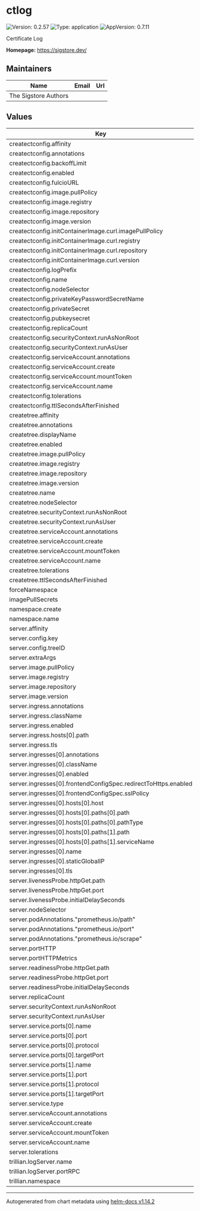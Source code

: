# ctlog

![Version: 0.2.57](https://img.shields.io/badge/Version-0.2.57-informational?style=flat-square) ![Type: application](https://img.shields.io/badge/Type-application-informational?style=flat-square) ![AppVersion: 0.7.11](https://img.shields.io/badge/AppVersion-0.7.11-informational?style=flat-square)

Certificate Log

**Homepage:** <https://sigstore.dev/>

## Maintainers

| Name | Email | Url |
| ---- | ------ | --- |
| The Sigstore Authors |  |  |

## Values

| Key | Type | Default | Description |
|-----|------|---------|-------------|
| createctconfig.affinity | object | `{}` |  |
| createctconfig.annotations | object | `{}` |  |
| createctconfig.backoffLimit | int | `6` |  |
| createctconfig.enabled | bool | `true` |  |
| createctconfig.fulcioURL | string | `"http://fulcio-server.fulcio-system.svc"` |  |
| createctconfig.image.pullPolicy | string | `"IfNotPresent"` |  |
| createctconfig.image.registry | string | `"ghcr.io"` |  |
| createctconfig.image.repository | string | `"sigstore/scaffolding/createctconfig"` |  |
| createctconfig.image.version | string | `"sha256:bcab917a07bb27f847531b145679b4b9a57bcaa85bb91e0b441ae9473c24fb79"` | v0.7.11 |
| createctconfig.initContainerImage.curl.imagePullPolicy | string | `"IfNotPresent"` |  |
| createctconfig.initContainerImage.curl.registry | string | `"docker.io"` |  |
| createctconfig.initContainerImage.curl.repository | string | `"curlimages/curl"` |  |
| createctconfig.initContainerImage.curl.version | string | `"sha256:d9b4541e214bcd85196d6e92e2753ac6d0ea699f0af5741f8c6cccbfcf00ef4b"` | 8.10.1 |
| createctconfig.logPrefix | string | `"sigstorescaffolding"` |  |
| createctconfig.name | string | `"createctconfig"` |  |
| createctconfig.nodeSelector | object | `{}` |  |
| createctconfig.privateKeyPasswordSecretName | string | `""` |  |
| createctconfig.privateSecret | string | `""` |  |
| createctconfig.pubkeysecret | string | `"ctlog-public-key"` |  |
| createctconfig.replicaCount | int | `1` |  |
| createctconfig.securityContext.runAsNonRoot | bool | `true` |  |
| createctconfig.securityContext.runAsUser | int | `65533` |  |
| createctconfig.serviceAccount.annotations | object | `{}` |  |
| createctconfig.serviceAccount.create | bool | `true` |  |
| createctconfig.serviceAccount.mountToken | bool | `true` |  |
| createctconfig.serviceAccount.name | string | `""` |  |
| createctconfig.tolerations | list | `[]` |  |
| createctconfig.ttlSecondsAfterFinished | int | `3600` |  |
| createtree.affinity | object | `{}` |  |
| createtree.annotations | object | `{}` |  |
| createtree.displayName | string | `"ctlog-tree"` |  |
| createtree.enabled | bool | `true` |  |
| createtree.image.pullPolicy | string | `"IfNotPresent"` |  |
| createtree.image.registry | string | `"ghcr.io"` |  |
| createtree.image.repository | string | `"sigstore/scaffolding/createtree"` |  |
| createtree.image.version | string | `"sha256:4e3614df07561b096f1bfe1e1f79582b1545d6253bfad0f79235a1a1af74ef03"` |  |
| createtree.name | string | `"createtree"` |  |
| createtree.nodeSelector | object | `{}` |  |
| createtree.securityContext.runAsNonRoot | bool | `true` |  |
| createtree.securityContext.runAsUser | int | `65533` |  |
| createtree.serviceAccount.annotations | object | `{}` |  |
| createtree.serviceAccount.create | bool | `true` |  |
| createtree.serviceAccount.mountToken | bool | `true` |  |
| createtree.serviceAccount.name | string | `""` |  |
| createtree.tolerations | list | `[]` |  |
| createtree.ttlSecondsAfterFinished | int | `3600` |  |
| forceNamespace | string | `""` |  |
| imagePullSecrets | list | `[]` |  |
| namespace.create | bool | `false` |  |
| namespace.name | string | `"ctlog-system"` |  |
| server.affinity | object | `{}` |  |
| server.config.key | string | `"treeID"` |  |
| server.config.treeID | string | `""` |  |
| server.extraArgs | list | `[]` |  |
| server.image.pullPolicy | string | `"IfNotPresent"` |  |
| server.image.registry | string | `"ghcr.io"` |  |
| server.image.repository | string | `"sigstore/scaffolding/ct_server"` |  |
| server.image.version | string | `"sha256:d6238aba1c35d3a2aae832469b20618e19a638da5f70d37791d945ce010f2027"` |  |
| server.ingress.annotations | object | `{}` |  |
| server.ingress.className | string | `"nginx"` |  |
| server.ingress.enabled | bool | `false` |  |
| server.ingress.hosts[0].path | string | `"/"` |  |
| server.ingress.tls | list | `[]` |  |
| server.ingresses[0].annotations | object | `{}` |  |
| server.ingresses[0].className | string | `"gce"` |  |
| server.ingresses[0].enabled | bool | `false` |  |
| server.ingresses[0].frontendConfigSpec.redirectToHttps.enabled | bool | `true` |  |
| server.ingresses[0].frontendConfigSpec.sslPolicy | string | `"ctlog-ssl-policy"` |  |
| server.ingresses[0].hosts[0].host | string | `"fulcio.localhost"` |  |
| server.ingresses[0].hosts[0].paths[0].path | string | `"/test"` |  |
| server.ingresses[0].hosts[0].paths[0].pathType | string | `"Prefix"` |  |
| server.ingresses[0].hosts[0].paths[1].path | string | `"/other-shard"` |  |
| server.ingresses[0].hosts[0].paths[1].serviceName | string | `"other-shard"` |  |
| server.ingresses[0].name | string | `"gce-ingress"` |  |
| server.ingresses[0].staticGlobalIP | string | `"lb-ext-ip"` |  |
| server.ingresses[0].tls | list | `[]` |  |
| server.livenessProbe.httpGet.path | string | `"/healthz"` |  |
| server.livenessProbe.httpGet.port | int | `6962` |  |
| server.livenessProbe.initialDelaySeconds | int | `10` |  |
| server.nodeSelector | object | `{}` |  |
| server.podAnnotations."prometheus.io/path" | string | `"/metrics"` |  |
| server.podAnnotations."prometheus.io/port" | string | `"6963"` |  |
| server.podAnnotations."prometheus.io/scrape" | string | `"true"` |  |
| server.portHTTP | int | `6962` |  |
| server.portHTTPMetrics | int | `6963` |  |
| server.readinessProbe.httpGet.path | string | `"/healthz"` |  |
| server.readinessProbe.httpGet.port | int | `6962` |  |
| server.readinessProbe.initialDelaySeconds | int | `10` |  |
| server.replicaCount | int | `1` |  |
| server.securityContext.runAsNonRoot | bool | `true` |  |
| server.securityContext.runAsUser | int | `65533` |  |
| server.service.ports[0].name | string | `"6962-tcp"` |  |
| server.service.ports[0].port | int | `80` |  |
| server.service.ports[0].protocol | string | `"TCP"` |  |
| server.service.ports[0].targetPort | int | `6962` |  |
| server.service.ports[1].name | string | `"6963-tcp"` |  |
| server.service.ports[1].port | int | `6963` |  |
| server.service.ports[1].protocol | string | `"TCP"` |  |
| server.service.ports[1].targetPort | int | `6963` |  |
| server.service.type | string | `"ClusterIP"` |  |
| server.serviceAccount.annotations | object | `{}` |  |
| server.serviceAccount.create | bool | `true` |  |
| server.serviceAccount.mountToken | bool | `false` |  |
| server.serviceAccount.name | string | `""` |  |
| server.tolerations | list | `[]` |  |
| trillian.logServer.name | string | `"trillian-logserver"` |  |
| trillian.logServer.portRPC | int | `8091` |  |
| trillian.namespace | string | `"trillian-system"` |  |

----------------------------------------------
Autogenerated from chart metadata using [helm-docs v1.14.2](https://github.com/norwoodj/helm-docs/releases/v1.14.2)
